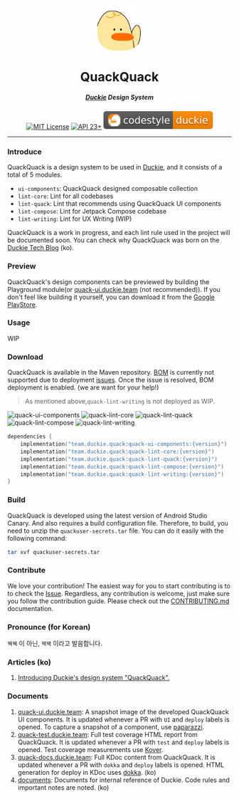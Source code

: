 <p align="center">
  <img src="./assets/quackquack-logo.svg" width="20%" alt="quackquack" />
</p>
<h1 align="center">QuackQuack</h1>
<h5 align="center"><a href="https://github.com/sungbinland/duckie-android">Duckie</a> Design System</h5>
<p align="center">
  <a href="LICENSE"><img alt="MIT License" src="https://img.shields.io/badge/License-MIT-blue"/></a>
  <a href="https://developer.android.com/about/versions/marshmallow"><img alt="API 23+" src="https://img.shields.io/badge/API-23%2B-brightgreen.svg"/></a>
  <a href="https://github.com/sungbinland/duckie-android/blob/main/docs/codestyle.md"><img alt="codestyle" src="./assets/codestyle-duckie.svg"/></a>
</p>

---

### Introduce

QuackQuack is a design system to be used in [Duckie](https://github.com/sungbinland/duckie-android), and it consists of a total of 5 modules.

- `ui-components`: QuackQuack designed composable collection
- `lint-core`: Lint for all codebases
- `lint-quack`: Lint that recommends using QuackQuack UI components
- `lint-compose`: Lint for Jetpack Compose codebase
- `lint-writing`:  Lint for UX Writing (WIP)

QuackQuack is a work in progress, and each lint rule used in the project will be documented soon. You can check why QuackQuack was born on the [Duckie Tech Blog](https://medium.com/duckie-stories/%EB%8D%95%ED%82%A4%EC%9D%98-%EB%94%94%EC%9E%90%EC%9D%B8-%EC%8B%9C%EC%8A%A4%ED%85%9C-%EA%BD%A5%EA%BD%A5-%EC%9D%84-%EC%86%8C%EA%B0%9C%ED%95%A9%EB%8B%88%EB%8B%A4-59d962c4bf7) (ko).

### Preview

QuackQuack's design components can be previewed by building the Playground module(or [quack-ui.duckie.team](https://quack-ui.duckie.team/) (not recommended)). If you don't feel like building it yourself, you can download it from the [Google PlayStore](https://play.google.com/store/apps/details?team.duckie.quackquack.playground).

### Usage

WIP

### Download

QuackQuack is available in the Maven repository. [BOM](https://maven.apache.org/guides/introduction/introduction-to-dependency-mechanism.html#bill-of-materials-bom-poms) is currently not supported due to deployment [issues](https://github.com/sungbinland/duckie-quack-quack/issues/114). Once the issue is resolved, BOM deployment is enabled. (we are want for your help!)

> As mentioned above,`quack-lint-writing` is not deployed as WIP.

![quack-ui-components](https://img.shields.io/maven-central/v/team.duckie.quack/quack-ui-components?color=FF8800&label=quack-ui-components&style=flat-square) ![quack-lint-core](https://img.shields.io/maven-central/v/team.duckie.quack/quack-lint-core?color=FF8800&label=quack-lint-core&style=flat-square) ![quack-lint-quack](https://img.shields.io/maven-central/v/team.duckie.quack/quack-lint-quack?color=FF8800&label=quack-lint-quack&style=flat-square) ![quack-lint-compose](https://img.shields.io/maven-central/v/team.duckie.quack/quack-lint-compose?color=FF8800&label=quack-lint-compose&style=flat-square) ![quack-lint-writing](https://img.shields.io/maven-central/v/team.duckie.quack/quack-lint-writing?color=FF8800&label=quack-lint-writing&style=flat-square)

```kotlin
dependencies {
    implementation("team.duckie.quack:quack-ui-components:{version}")
    implementation("team.duckie.quack:quack-lint-core:{version}")
    implementation("team.duckie.quack:quack-lint-quack:{version}")
    implementation("team.duckie.quack:quack-lint-compose:{version}")
    implementation("team.duckie.quack:quack-lint-writing:{version}")
}
```

###  Build

QuackQuack is developed using the latest version of Android Studio Canary. And also requires a build configuration file. Therefore, to build, you need to unzip the `quackuser-secrets.tar` file. You can do it easily with the following command:

```bash
tar xvf quackuser-secrets.tar
```

### Contribute

We love your contribution! The easiest way for you to start contributing is to to check the [Issue](https://github.com/sungbinland/duckie-quack-quack/issues). Regardless, any contribution is welcome, just make sure you follow the contribution guide. Please check out the [CONTRIBUTING.md](.github/CONTRIBUTING.md) documentation.

### Pronounce (for Korean)

`꿱꿱` 이 아닌, `꽥꽥` 이라고 발음합니다.

### Articles (ko)

1. [Introducing Duckie's design system "QuackQuack".](https://blog.duckie.team/%EB%8D%95%ED%82%A4%EC%9D%98-%EB%94%94%EC%9E%90%EC%9D%B8-%EC%8B%9C%EC%8A%A4%ED%85%9C-%EA%BD%A5%EA%BD%A5-%EC%9D%84-%EC%86%8C%EA%B0%9C%ED%95%A9%EB%8B%88%EB%8B%A4-59d962c4bf7)

### Documents

1. [quack-ui.duckie.team](https://quack-ui.duckie.team/): A snapshot image of the developed QuackQuack UI components. It is updated whenever a PR with `UI` and `deploy` labels is opened. To capture a snapshot of a component, use [paparazzi](https://github.com/cashapp/paparazzi).
2. [quack-test.duckie.team](https://quack-test.duckie.team/): Full test coverage HTML report from QuackQuack. It is updated whenever a PR with `test` and `deploy` labels is opened. Test coverage measurements use [Kover](https://github.com/Kotlin/kotlinx-kover).
3. [quack-docs.duckie.team](https://quack-docs.duckie.team/): Full KDoc content from QuackQuack. It is updated whenever a PR with `dokka` and `deploy` labels is opened. HTML generation for deploy in KDoc uses [dokka](https://github.com/Kotlin/dokka). (ko)
4. [documents](/documents): Documents for internal reference of Duckie. Code rules and important notes are noted. (ko)
